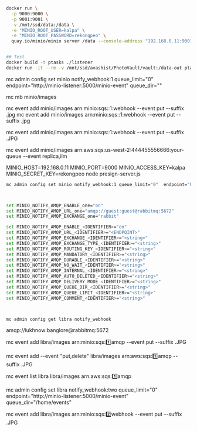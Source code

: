 


```bash

docker run \
  -p 9000:9000 \
  -p 9001:9001 \
  -v /mnt/ssd/data:/data \
  -e "MINIO_ROOT_USER=kalpa" \
  -e "MINIO_ROOT_PASSWORD=rekongpeo" \
  quay.io/minio/minio server /data --console-address "192.168.0.11:9001"


## Test
docker build -t ptasks ./listener
docker run -it --rm -v /mnt/ssd/avashist/PhotoVault/vault:/data-out ptasks python my_tasks.py

```


mc admin config set minio notify_webhook:1 queue_limit="0"  endpoint="http://minio-listener:5000/minio-event" queue_dir=""

mc mb minio/images

mc event add minio/images arn:minio:sqs::1:webhook --event put --suffix .jpg
mc event add minio/images arn:minio:sqs::1:webhook --event put --suffix .jpg


mc event add minio/images arn:minio:sqs::1:webhook --event put --suffix .JPG


mc event add minio/images arn:aws:sqs:us-west-2:444455556666:your-queue --event replica,ilm


MINIO_HOST=192.168.0.11 MINIO_PORT=9000 MINIO_ACCESS_KEY=kalpa MINIO_SECRET_KEY=rekongpeo node presign-server.js


```bash
mc admin config set minio notify_webhook:1 queue_limit="0"  endpoint="http://minio-listener:5000/minio-event" queue_dir=""



set MINIO_NOTIFY_AMQP_ENABLE_one="on"
set MINIO_NOTIFY_AMQP_URL_one="amqp://guest:guest@rabbitmq:5672"
set MINIO_NOTIFY_AMQP_EXCHANGE_one="rabbit"

set MINIO_NOTIFY_AMQP_ENABLE_<IDENTIFIER>="on"
set MINIO_NOTIFY_AMQP_URL_<IDENTIFIER>="<ENDPOINT>"
set MINIO_NOTIFY_AMQP_EXCHANGE_<IDENTIFIER>="<string>"
set MINIO_NOTIFY_AMQP_EXCHANGE_TYPE_<IDENTIFIER>="<string>"
set MINIO_NOTIFY_AMQP_ROUTING_KEY_<IDENTIFIER>="<string>"
set MINIO_NOTIFY_AMQP_MANDATORY_<IDENTIFIER>="<string>"
set MINIO_NOTIFY_AMQP_DURABLE_<IDENTIFIER>="<string>"
set MINIO_NOTIFY_AMQP_NO_WAIT_<IDENTIFIER>="<string>"
set MINIO_NOTIFY_AMQP_INTERNAL_<IDENTIFIER>="<string>"
set MINIO_NOTIFY_AMQP_AUTO_DELETED_<IDENTIFIER>="<string>"
set MINIO_NOTIFY_AMQP_DELIVERY_MODE_<IDENTIFIER>="<string>"
set MINIO_NOTIFY_AMQP_QUEUE_DIR_<IDENTIFIER>="<string>"
set MINIO_NOTIFY_AMQP_QUEUE_LIMIT_<IDENTIFIER>="<string>"
set MINIO_NOTIFY_AMQP_COMMENT_<IDENTIFIER>="<string>"



mc admin config get libra notify_webhook 
```

amqp://lukhnow:banglore@rabbitmq:5672




mc event add libra/images arn:minio:sqs::one:amqp --event put --suffix .JPG

mc event add --event "put,delete" libra/images arn:aws:sqs::one:amqp  --suffix .JPG

mc event list libra libra/images arn:aws:sqs::one:amqp


mc admin config set libra notify_webhook:two queue_limit="0"  endpoint="http://minio-listener:5000/minio-event" queue_dir="/home/events"

mc event add libra/images arn:minio:sqs::two:webhook --event put --suffix .JPG



